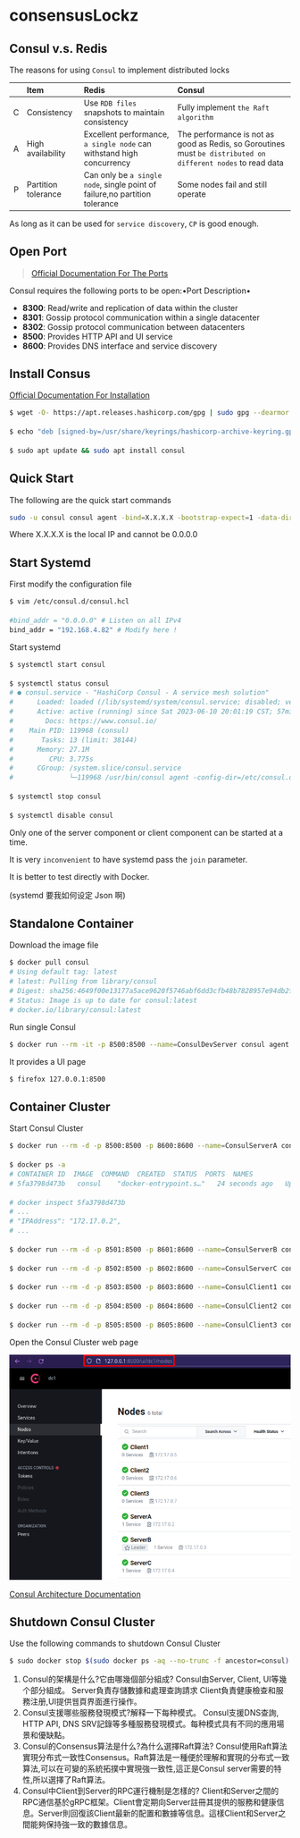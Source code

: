 # consensusLockz

## Consul v.s. Redis

The reasons for using `Consul` to implement distributed locks

|     | Item | Redis                                | Consul                                                     |
| :--: | :------- | :------------------------------------ | :----------------------------------------------------------- |
| C  | Consistency | Use `RDB files` snapshots to maintain consistency | Fully implement `the Raft algorithm`                      |
| A  | High availability | Excellent performance, `a single node` can withstand high concurrency | The performance is not as good as Redis, so Goroutines must `be distributed on different nodes` to read data |
| P  | Partition tolerance  | Can only be `a single node`, single point of failure,no partition tolerance | Some nodes fail and still operate |

As long as it can be used for `service discovery`, `CP` is good enough. 

## Open Port

> [Official Documentation For The Ports](https://developer.hashicorp.com/consul/docs/install/ports)

Consul requires the following ports to be open:•Port Description• 

- **8300**: Read/write and replication of data within the cluster 
- **8301**: Gossip protocol communication within a single datacenter 
- **8302**: Gossip protocol communication between datacenters 
- **8500**: Provides HTTP API and UI service 
- **8600**: Provides DNS interface and service discovery

## Install Consus

[Official Documentation For Installation](https://developer.hashicorp.com/consul/downloads)

```bash
$ wget -O- https://apt.releases.hashicorp.com/gpg | sudo gpg --dearmor -o /usr/share/keyrings/hashicorp-archive-keyring.gpg

$ echo "deb [signed-by=/usr/share/keyrings/hashicorp-archive-keyring.gpg] https://apt.releases.hashicorp.com $(lsb_release -cs) main" | sudo tee /etc/apt/sources.list.d/hashicorp.list

$ sudo apt update && sudo apt install consul
```

## Quick Start

The following are the quick start commands

```bash
sudo -u consul consul agent -bind=X.X.X.X -bootstrap-expect=1 -data-dir=/opt/consul -server
```

Where X.X.X.X is the local IP and cannot be 0.0.0.0

## Start Systemd

First modify the configuration file

```bash
$ vim /etc/consul.d/consul.hcl

#bind_addr = "0.0.0.0" # Listen on all IPv4
bind_addr = "192.168.4.82" # Modify here !
```

Start systemd

```bash
$ systemctl start consul

$ systemctl status consul
# ● consul.service - "HashiCorp Consul - A service mesh solution"
#      Loaded: loaded (/lib/systemd/system/consul.service; disabled; vendor preset: enabled)
#      Active: active (running) since Sat 2023-06-10 20:01:19 CST; 57min ago
#        Docs: https://www.consul.io/
#    Main PID: 119968 (consul)
#       Tasks: 13 (limit: 38144)
#      Memory: 27.1M
#         CPU: 3.775s
#      CGroup: /system.slice/consul.service
#              └─119968 /usr/bin/consul agent -config-dir=/etc/consul.d/

$ systemctl stop consul

$ systemctl disable consul
```

Only one of the server component or client component can be started at a time.

It is very `inconvenient` to have systemd pass the `join` parameter.

It is better to test directly with Docker.

(systemd 要我如何设定 Json 啊)

## Standalone Container

Download the image file

```bash
$ docker pull consul
# Using default tag: latest
# latest: Pulling from library/consul
# Digest: sha256:4649f00e13177a5ace9620f5746abf6dd3cfb48b7828957e94db2f03616a780e
# Status: Image is up to date for consul:latest
# docker.io/library/consul:latest
```

Run single Consul

```bash
$ docker run --rm -it -p 8500:8500 --name=ConsulDevServer consul agent -dev -client=0.0.0.0
```

It provides a UI page

```bash
$ firefox 127.0.0.1:8500
```

## Container Cluster

Start Consul Cluster

```bash
$ docker run --rm -d -p 8500:8500 -p 8600:8600 --name=ConsulServerA consul agent -server -ui -node=ServerA -bootstrap-expect=3 -client=0.0.0.0

$ docker ps -a
# CONTAINER ID  IMAGE  COMMAND  CREATED  STATUS  PORTS  NAMES
# 5fa3798d473b   consul    "docker-entrypoint.s…"   24 seconds ago   Up 12 seconds   8301-8302/udp, 0.0.0.0:8500->8500/tcp, :::8500->8500/tcp, 8300-8302/tcp, 8600/udp, 0.0.0.0:8600->8600/tcp, :::8600->8600/tcp   ConsulServerA

# docker inspect 5fa3798d473b
# ...
# "IPAddress": "172.17.0.2",
# ...

$ docker run --rm -d -p 8501:8500 -p 8601:8600 --name=ConsulServerB consul agent -server -ui -node=ServerB -bootstrap-expect=3 -client=0.0.0.0 -join=172.17.0.2

$ docker run --rm -d -p 8502:8500 -p 8602:8600 --name=ConsulServerC consul agent -server -ui -node=ServerC -bootstrap-expect=3 -client=0.0.0.0 -join=172.17.0.2

$ docker run --rm -d -p 8503:8500 -p 8603:8600 --name=ConsulClient1 consul agent -node=Client1 -ui -client=0.0.0.0 -join=172.17.0.2

$ docker run --rm -d -p 8504:8500 -p 8604:8600 --name=ConsulClient2 consul agent -node=Client2 -ui -client=0.0.0.0 -join=172.17.0.2

$ docker run --rm -d -p 8505:8500 -p 8605:8600 --name=ConsulClient3 consul agent -node=Client3 -ui -client=0.0.0.0 -join=172.17.0.2
```

Open the Consul Cluster web page

<img src="./assets/image-20230609215154442.png" alt="image-20230609215154442" style="zoom:80%;" /> 

[Consul Architecture Documentation ](https://developer.hashicorp.com/consul/docs/architecture)

## Shutdown Consul Cluster

Use the following commands to shutdown Consul Cluster

```bash
$ sudo docker stop $(sudo docker ps -aq --no-trunc -f ancestor=consul)
```

1. Consul的架構是什么?它由哪幾個部分組成?
   Consul由Server, Client, UI等幾个部分組成。
   Server負責存儲數據和處理查詢請求
   Client負責健康檢查和服務注册,UI提供웹頁界面進行操作。
2. Consul支援哪些服務發現模式?解释一下每种模式。
   Consul支援DNS查詢, HTTP API, DNS SRV記錄等多種服務發現模式。每种模式具有不同的應用場景和優缺點。
3. Consul的Consensus算法是什么?為什么選擇Raft算法?
   Consul使用Raft算法實現分布式一致性Consensus。Raft算法是一種便於理解和實現的分布式一致算法,可以在可變的系統拓撲中實現強一致性,這正是Consul server需要的特性,所以選擇了Raft算法。
4. Consul中Client到Server的RPC運行機制是怎樣的?
   Client和Server之間的RPC通信基於gRPC框架。Client會定期向Server註冊其提供的服務和健康信息。Server則回復該Client最新的配置和數據等信息。這樣Client和Server之間能夠保持強一致的數據信息。
